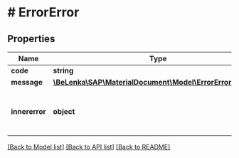 # # ErrorError

## Properties

Name | Type | Description | Notes
------------ | ------------- | ------------- | -------------
**code** | **string** |  |
**message** | [**\BeLenka\SAP\MaterialDocument\Model\ErrorErrorMessage**](ErrorErrorMessage.md) |  |
**innererror** | **object** | The structure of this object is service-specific | [optional]

[[Back to Model list]](../../README.md#models) [[Back to API list]](../../README.md#endpoints) [[Back to README]](../../README.md)
